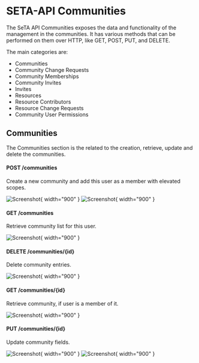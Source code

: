 # SETA-API Communities

The SeTA API Communities exposes the data and functionality of the management in the communities. It has various methods that can be performed on them over HTTP, like GET, POST, PUT, and DELETE. 

The main categories are:    
- Communities    
- Community Change Requests     
- Community Memberships      
- Community Invites       
- Invites
- Resources
- Resource Contributors
- Resource Change Requests
- Community User Permissions
        

 
## Communities

The Communities section is the related to the creation, retrieve, update and delete the communities.

#### POST /communities

Create a new community and add this user as a member with elevated scopes.    
    
![Screenshot](/docs/img/post_community.png){ width="900" }
![Screenshot](/docs/img/post_community_result.png){ width="900" }

#### GET /communities
Retrieve community list for this user.    

![Screenshot](/docs/img/get_communities.png){ width="900" }


#### DELETE /communities/{id}

Delete community entries.     

![Screenshot](/docs/img/delete_communities_id.png){ width="900" }



#### GET /communities/{id}
Retrieve community, if user is a member of it.    

![Screenshot](/docs/img/get_communities_id.png){ width="900" }


#### PUT /communities/{id}
Update community fields.


![Screenshot](/docs/img/put_communities_id.png){ width="900" }
![Screenshot](/docs/img/put_communities_id_result.png){ width="900" }






<!--## Swagger

In the following swagger implementation it is possible to start using the API, *^^do not forget to follow the instructions in the set up page^^*:

!!swagger seta_communities_api.json!!-->